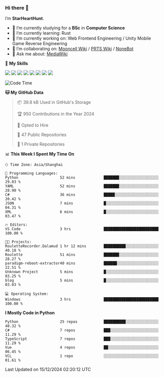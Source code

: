 ### Hi there 👋

I’m **StarHeartHunt**.

- 🏫 I’m currently studying for a **BSc** in **Computer Science**
- 🌱 I’m currently learning: Rust
- 🔭 I’m currently working on: Web Frontend Engineering / Unity Mobile Game Reverse Engineering
- 👯 I’m collaborating on: [Mooncell Wiki](https://fgo.wiki/) / [PRTS Wiki](http://prts.wiki/) / [NoneBot](https://github.com/nonebot)
- 💬 Ask me about: [MediaWiki](https://www.mediawiki.org)

🌟 **My Skills**

![](https://img.shields.io/badge/-Python-3e74a2?style=flat-square&logo=Python&logoColor=fff)
![](https://img.shields.io/badge/-Node.js-339933?style=flat-square&logo=node.js&logoColor=fff)
![](https://img.shields.io/badge/-Vue-4fc08d?style=flat-square&logo=vue.js&logoColor=fff)
![](https://img.shields.io/badge/-React-2d98ce?style=flat-square&logo=React&logoColor=fff)
![](https://img.shields.io/badge/-TypeScript-3178C6?style=flat-square&logo=TypeScript&logoColor=fff)
![](https://img.shields.io/badge/-Docker-2496ED?style=flat-square&logo=Docker&logoColor=fff)
![](https://img.shields.io/badge/-Linux-000000?style=flat-square&logo=Linux&logoColor=fff)
![](https://img.shields.io/badge/-Dotnet-512bd4?style=flat-square&logo=.net&logoColor=fff)

<!--START_SECTION:waka-->
![Code Time](http://img.shields.io/badge/Code%20Time-1%2C397%20hrs%208%20mins-blue)

**🐱 My GitHub Data** 

> 📦 39.8 kB Used in GitHub's Storage 
 > 
> 🏆 950 Contributions in the Year 2024
 > 
> 💼 Opted to Hire
 > 
> 📜 47 Public Repositories 
 > 
> 🔑 1 Private Repositories 
 > 
📊 **This Week I Spent My Time On** 

```text
🕑︎ Time Zone: Asia/Shanghai

💬 Programming Languages: 
Python                   52 mins             ███████░░░░░░░░░░░░░░░░░░   29.03 % 
YAML                     52 mins             ███████░░░░░░░░░░░░░░░░░░   28.90 % 
C#                       36 mins             █████░░░░░░░░░░░░░░░░░░░░   20.42 % 
JSON                     7 mins              █░░░░░░░░░░░░░░░░░░░░░░░░   04.31 % 
XML                      6 mins              █░░░░░░░░░░░░░░░░░░░░░░░░   03.47 % 

🔥 Editors: 
VS Code                  3 hrs               █████████████████████████   100.00 % 

🐱‍💻 Projects: 
RouletteRecorder.Dalamud 1 hr 12 mins        ██████████░░░░░░░░░░░░░░░   40.18 % 
Roulette                 51 mins             ███████░░░░░░░░░░░░░░░░░░   28.27 % 
paradigm-reboot-extractor40 mins             ██████░░░░░░░░░░░░░░░░░░░   22.51 % 
Unknown Project          5 mins              █░░░░░░░░░░░░░░░░░░░░░░░░   03.25 % 
blog                     5 mins              █░░░░░░░░░░░░░░░░░░░░░░░░   03.03 % 

💻 Operating System: 
Windows                  3 hrs               █████████████████████████   100.00 % 
```

**I Mostly Code in Python** 

```text
Python                   25 repos            ██████████░░░░░░░░░░░░░░░   40.32 % 
C#                       7 repos             ███░░░░░░░░░░░░░░░░░░░░░░   11.29 % 
TypeScript               7 repos             ███░░░░░░░░░░░░░░░░░░░░░░   11.29 % 
Vue                      4 repos             ██░░░░░░░░░░░░░░░░░░░░░░░   06.45 % 
VCL                      1 repo              ░░░░░░░░░░░░░░░░░░░░░░░░░   01.61 % 
```




 Last Updated on 15/12/2024 02:20:12 UTC
<!--END_SECTION:waka-->
